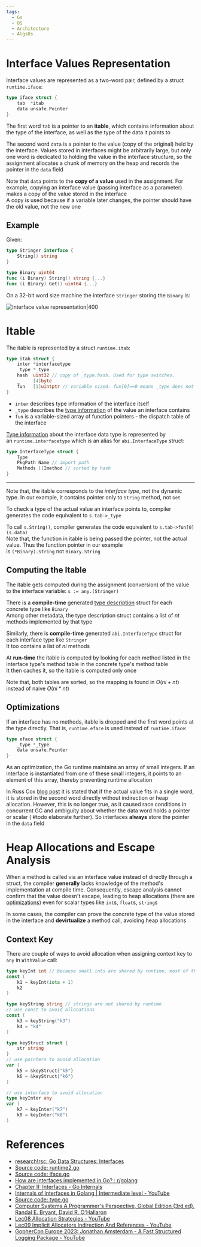 ```yaml
---
tags:
  - Go
  - OS
  - Architecture
  - AlgsDs
---
```


# Interface Values Representation

Interface values are represented as a two-word pair, defined by a struct `runtime.iface`:

```go
type iface struct {
	tab  *itab
	data unsafe.Pointer
}
```

The first word `tab` is a pointer to an **itable**, which contains information about the type of the interface, as well as the type of the data it points to

The second word `data` is a pointer to the value (copy of the original) held by the interface. Values stored in interfaces might be arbitrarily large, but only one word is dedicated to holding the value in the interface structure, so the assignment allocates a chunk of memory on the heap and records the pointer in the `data` field

Note that `data` points to the **copy of a value** used in the assignment. For example, copying an interface value (passing interface as a parameter) makes a copy of the value stored in the interface  
A copy is used because if a variable later changes, the pointer should have the old value, not the new one

## Example

Given:

```go
type Stringer interface {
    String() string
}

type Binary uint64
func (i Binary) String() string {...}
func (i Binary) Get() uint64 {...}
```

On a 32-bit word size machine the interface `Stringer` storing the `Binary` is:

![interface value representation|400](interface%20value%20representation.png)

# Itable

The itable is represented by a struct `runtime.itab`:

```go
type itab struct {
	inter *interfacetype
	_type *_type
	hash  uint32 // copy of _type.hash. Used for type switches.
	_     [4]byte
	fun   [1]uintptr // variable sized. fun[0]==0 means _type does not implement inter.
}
```

- `inter` describes type information of the interface itself
- `_type` describes the [type information](Go%20Type%20Internals.md) of the value an interface contains
- `fun` is a variable-sized array of function pointers - the dispatch table of the interface

[Type information](app://obsidian.md/Go%20Type%20Internals.md) about the interface data type is represented by an `runtime.interfacetype` which is an alias for `abi.InterfaceType` struct:

```go
type InterfaceType struct {
	Type
	PkgPath Name // import path
	Methods []Imethod // sorted by hash
}
```

---

Note that, the itable corresponds to the *interface type*, not the dynamic type. In our example, it contains pointer only to `String` method, not `Get`

To check a type of the actual value an interface points to, compiler generates the code equivalent to `s.tab->_type`

To call `s.String()`, compiler generates the code equivalent to `s.tab->fun[0](s.data)`  
Note that, the function in itable is being passed the pointer, not the actual value. Thus the function pointer in our example is `(*Binary).String` not `Binary.String`

## Computing the Itable

The itable gets computed during the assignment (conversion) of the value to the interface variable: `s := any.(Stringer)`

There is a **compile-time** generated [type description](Go%20Type%20Internals.md) struct for each concrete type like `Binary`  
Among other metadata, the type description struct contains a list of $nt$ methods implemented by that type

Similarly, there is **compile-time** generated `abi.InterfaceType` struct for each interface type like `Stringer`  
It too contains a list of $ni$ methods

At **run-time** the itable is computed by looking for each method listed in the interface type's method table in the concrete type's method table  
It then caches it, so the itable is computed only once

Note that, both tables are sorted, so the mapping is found in $O(ni+nt)$ instead of naive $O(ni*nt)$

## Optimizations

If an interface has no methods, itable is dropped and the first word points at the type directly. That is, `runtime.eface` is used instead of `runtime.iface`:

```go
type eface struct {
	_type *_type
	data unsafe.Pointer
}
```

As an optimization, the Go runtime maintains an array of small integers. If an interface is instantiated from one of these small integers, it points to an element of this array, thereby preventing runtime allocation

In Russ Cox [blog post](https://research.swtch.com/interfaces) it is stated that if the actual value fits in a single word, it is stored in the second word directly without indirection or heap allocation. However, this is no longer true, as it caused race conditions in concurrent GC and ambiguity about whether the data word holds a pointer or scalar ( #todo elaborate further). So interfaces **always** store the pointer in the `data` field

# Heap Allocations and Escape Analysis

When a method is called via an interface value instead of directly through a struct, the compiler **generally** lacks knowledge of the method's implementation at compile time. Consequently, escape analysis cannot confirm that the value doesn't escape, leading to heap allocations (there are [optimizations](#Optimizations)) even for scalar types like `int`s, `float`s, `string`s

In some cases, the compiler can prove the concrete type of the value stored in the interface and **devirtualize** a method call, avoiding heap allocations

## Context Key

There are couple of ways to avoid allocation when assigning context key to `any` in `WithValue` call:

```go
type keyInt int // because small ints are shared by runtime, most of the keys won't cause allocation
const (
	k1 = keyInt(iota + 1)
	k2
)

type keyString string // strings are not shared by runtime
// use const to avoid allocations
const (
	k3 = keyString("k3")
	k4 = "k4"
)

type keyStruct struct {
	str string
}
// use pointers to avoid allocation
var (
	k5 = &keyStruct{"k5"}
	k6 = &keyStruct{"k6"}
)

// use interface to avoid allocation
type keyInter any
var (
	k7 = keyInter("k7")
	k8 = keyInter("k8")
)

```

# References

- [research!rsc: Go Data Structures: Interfaces](https://research.swtch.com/interfaces)
- [Source code: runtime2.go](https://github.com/golang/go/blob/master/src/runtime/runtime2.go#L205)
- [Source code: iface.go](https://github.com/golang/go/blob/master/src/runtime/iface.go)
- [How are interfaces implemented in Go? : r/golang](https://www.reddit.com/r/golang/comments/ehy75k/how_are_interfaces_implemented_in_go/)
- [Chapter II: Interfaces - Go Internals](https://cmc.gitbook.io/go-internals/chapter-ii-interfaces#anatomy-of-an-interface)
- [Internals of Interfaces in Golang | Intermediate level - YouTube](https://youtu.be/x87Cs9vU4Fk?si=xYrKUEtrWuPlMCTC)
- [Source code: type.go](https://github.com/golang/go/blob/master/src/internal/abi/type.go#L478)
- [Computer Systems A Programmer's Perspective, Global Edition (3rd ed). Randal E. Bryant, David R. O'Hallaron](References.md#Computer%20Systems%20A%20Programmer's%20Perspective,%20Global%20Edition%20(3rd%20ed).%20Randal%20E.%20Bryant,%20David%20R.%20O'Hallaron)
- [Lec08 Allocation Strategies - YouTube](https://youtu.be/s0j8U-NsbqQ?si=XkwGYR3xzurHEp_j)
- [Lec09 Implicit Allocators Indirection And References - YouTube](https://youtu.be/GH7MGNAuwaQ?si=xxh8N3d80fmgN2qo)
- [GopherCon Europe 2023: Jonathan Amsterdam - A Fast Structured Logging Package - YouTube](https://www.youtube.com/watch?v=tC4Jt3i62ns)
